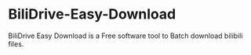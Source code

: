 # BiliDrive-Easy-Download
BiliDrive Easy Download is a Free software tool to Batch download bilibili files.
